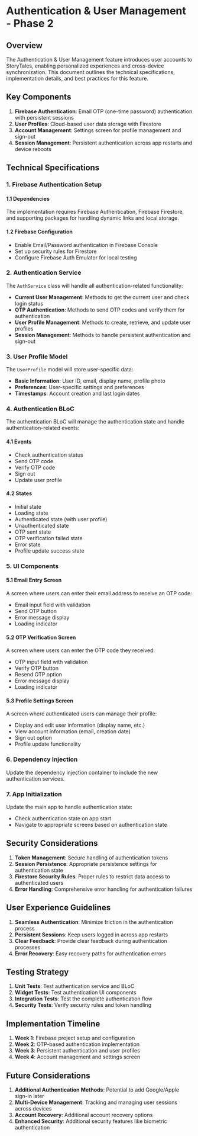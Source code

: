 # Authentication & User Management - Phase 2

## Overview

The Authentication & User Management feature introduces user accounts to StoryTales, enabling personalized experiences and cross-device synchronization. This document outlines the technical specifications, implementation details, and best practices for this feature.

## Key Components

1. **Firebase Authentication**: Email OTP (one-time password) authentication with persistent sessions
2. **User Profiles**: Cloud-based user data storage with Firestore
3. **Account Management**: Settings screen for profile management and sign-out
4. **Session Management**: Persistent authentication across app restarts and device reboots

## Technical Specifications

### 1. Firebase Authentication Setup

#### 1.1 Dependencies

The implementation requires Firebase Authentication, Firebase Firestore, and supporting packages for handling dynamic links and local storage.

#### 1.2 Firebase Configuration

- Enable Email/Password authentication in Firebase Console
- Set up security rules for Firestore
- Configure Firebase Auth Emulator for local testing

### 2. Authentication Service

The `AuthService` class will handle all authentication-related functionality:

- **Current User Management**: Methods to get the current user and check login status
- **OTP Authentication**: Methods to send OTP codes and verify them for authentication
- **User Profile Management**: Methods to create, retrieve, and update user profiles
- **Session Management**: Methods to handle persistent authentication and sign-out

### 3. User Profile Model

The `UserProfile` model will store user-specific data:

- **Basic Information**: User ID, email, display name, profile photo
- **Preferences**: User-specific settings and preferences
- **Timestamps**: Account creation and last login dates

### 4. Authentication BLoC

The authentication BLoC will manage the authentication state and handle authentication-related events:

#### 4.1 Events
- Check authentication status
- Send OTP code
- Verify OTP code
- Sign out
- Update user profile

#### 4.2 States
- Initial state
- Loading state
- Authenticated state (with user profile)
- Unauthenticated state
- OTP sent state
- OTP verification failed state
- Error state
- Profile update success state

### 5. UI Components

#### 5.1 Email Entry Screen

A screen where users can enter their email address to receive an OTP code:

- Email input field with validation
- Send OTP button
- Error message display
- Loading indicator

#### 5.2 OTP Verification Screen

A screen where users can enter the OTP code they received:

- OTP input field with validation
- Verify OTP button
- Resend OTP option
- Error message display
- Loading indicator

#### 5.3 Profile Settings Screen

A screen where authenticated users can manage their profile:

- Display and edit user information (display name, etc.)
- View account information (email, creation date)
- Sign out option
- Profile update functionality

### 6. Dependency Injection

Update the dependency injection container to include the new authentication services.

### 7. App Initialization

Update the main app to handle authentication state:

- Check authentication state on app start
- Navigate to appropriate screens based on authentication state

## Security Considerations

1. **Token Management**: Secure handling of authentication tokens
2. **Session Persistence**: Appropriate persistence settings for authentication state
3. **Firestore Security Rules**: Proper rules to restrict data access to authenticated users
4. **Error Handling**: Comprehensive error handling for authentication failures

## User Experience Guidelines

1. **Seamless Authentication**: Minimize friction in the authentication process
2. **Persistent Sessions**: Keep users logged in across app restarts
3. **Clear Feedback**: Provide clear feedback during authentication processes
4. **Error Recovery**: Easy recovery paths for authentication errors

## Testing Strategy

1. **Unit Tests**: Test authentication service and BLoC
2. **Widget Tests**: Test authentication UI components
3. **Integration Tests**: Test the complete authentication flow
4. **Security Tests**: Verify security rules and token handling

## Implementation Timeline

1. **Week 1**: Firebase project setup and configuration
2. **Week 2**: OTP-based authentication implementation
3. **Week 3**: Persistent authentication and user profiles
4. **Week 4**: Account management and settings screen

## Future Considerations

1. **Additional Authentication Methods**: Potential to add Google/Apple sign-in later
2. **Multi-Device Management**: Tracking and managing user sessions across devices
3. **Account Recovery**: Additional account recovery options
4. **Enhanced Security**: Additional security features like biometric authentication
